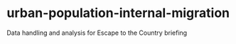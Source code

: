 # urban-population-internal-migration
Data handling and analysis for Escape to the Country briefing
